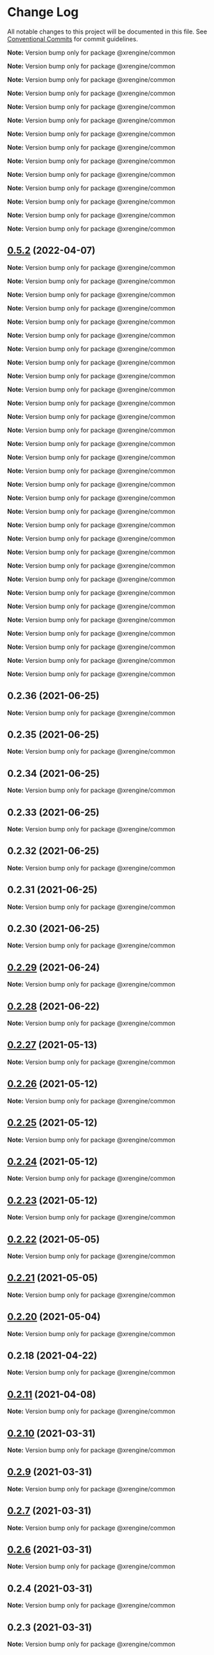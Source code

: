 # Change Log

All notable changes to this project will be documented in this file.
See [Conventional Commits](https://conventionalcommits.org) for commit guidelines.



**Note:** Version bump only for package @xrengine/common







**Note:** Version bump only for package @xrengine/common







**Note:** Version bump only for package @xrengine/common







**Note:** Version bump only for package @xrengine/common







**Note:** Version bump only for package @xrengine/common







**Note:** Version bump only for package @xrengine/common







**Note:** Version bump only for package @xrengine/common







**Note:** Version bump only for package @xrengine/common







**Note:** Version bump only for package @xrengine/common







**Note:** Version bump only for package @xrengine/common







**Note:** Version bump only for package @xrengine/common







**Note:** Version bump only for package @xrengine/common







**Note:** Version bump only for package @xrengine/common







**Note:** Version bump only for package @xrengine/common





## [0.5.2](https://github.com/XRFoundation/XREngine/compare/v0.5.1...v0.5.2) (2022-04-07)

**Note:** Version bump only for package @xrengine/common







**Note:** Version bump only for package @xrengine/common







**Note:** Version bump only for package @xrengine/common







**Note:** Version bump only for package @xrengine/common







**Note:** Version bump only for package @xrengine/common







**Note:** Version bump only for package @xrengine/common







**Note:** Version bump only for package @xrengine/common







**Note:** Version bump only for package @xrengine/common







**Note:** Version bump only for package @xrengine/common







**Note:** Version bump only for package @xrengine/common







**Note:** Version bump only for package @xrengine/common







**Note:** Version bump only for package @xrengine/common







**Note:** Version bump only for package @xrengine/common







**Note:** Version bump only for package @xrengine/common







**Note:** Version bump only for package @xrengine/common







**Note:** Version bump only for package @xrengine/common







**Note:** Version bump only for package @xrengine/common







**Note:** Version bump only for package @xrengine/common







**Note:** Version bump only for package @xrengine/common







**Note:** Version bump only for package @xrengine/common







**Note:** Version bump only for package @xrengine/common







**Note:** Version bump only for package @xrengine/common







**Note:** Version bump only for package @xrengine/common







**Note:** Version bump only for package @xrengine/common







**Note:** Version bump only for package @xrengine/common







**Note:** Version bump only for package @xrengine/common







**Note:** Version bump only for package @xrengine/common







**Note:** Version bump only for package @xrengine/common







**Note:** Version bump only for package @xrengine/common







**Note:** Version bump only for package @xrengine/common







**Note:** Version bump only for package @xrengine/common





## 0.2.36 (2021-06-25)

**Note:** Version bump only for package @xrengine/common





## 0.2.35 (2021-06-25)

**Note:** Version bump only for package @xrengine/common





## 0.2.34 (2021-06-25)

**Note:** Version bump only for package @xrengine/common





## 0.2.33 (2021-06-25)

**Note:** Version bump only for package @xrengine/common





## 0.2.32 (2021-06-25)

**Note:** Version bump only for package @xrengine/common





## 0.2.31 (2021-06-25)

**Note:** Version bump only for package @xrengine/common





## 0.2.30 (2021-06-25)

**Note:** Version bump only for package @xrengine/common





## [0.2.29](https://github.com/XRFoundation/XREngine/compare/v0.2.28...v0.2.29) (2021-06-24)

**Note:** Version bump only for package @xrengine/common





## [0.2.28](https://github.com/XRFoundation/XREngine/compare/v0.2.27...v0.2.28) (2021-06-22)

**Note:** Version bump only for package @xrengine/common





## [0.2.27](https://github.com/XRFoundation/XREngine/compare/v0.2.26...v0.2.27) (2021-05-13)

**Note:** Version bump only for package @xrengine/common





## [0.2.26](https://github.com/XRFoundation/XREngine/compare/v0.2.24...v0.2.26) (2021-05-12)

**Note:** Version bump only for package @xrengine/common





## [0.2.25](https://github.com/XRFoundation/XREngine/compare/v0.2.24...v0.2.25) (2021-05-12)

**Note:** Version bump only for package @xrengine/common





## [0.2.24](https://github.com/XRFoundation/XREngine/compare/v0.2.23...v0.2.24) (2021-05-12)

**Note:** Version bump only for package @xrengine/common





## [0.2.23](https://github.com/XRFoundation/XREngine/compare/v0.2.22...v0.2.23) (2021-05-12)

**Note:** Version bump only for package @xrengine/common





## [0.2.22](https://github.com/XRFoundation/XREngine/compare/v0.2.21...v0.2.22) (2021-05-05)

**Note:** Version bump only for package @xrengine/common





## [0.2.21](https://github.com/xrengine/xrengine/compare/v0.2.20...v0.2.21) (2021-05-05)

**Note:** Version bump only for package @xrengine/common





## [0.2.20](https://github.com/xrengine/xrengine/compare/v0.2.18...v0.2.20) (2021-05-04)

**Note:** Version bump only for package @xrengine/common





## 0.2.18 (2021-04-22)

**Note:** Version bump only for package @xrengine/common





## [0.2.11](https://github.com/XRFoundation/XREngine/compare/v0.2.10...v0.2.11) (2021-04-08)

**Note:** Version bump only for package @xrengine/common





## [0.2.10](https://github.com/XRFoundation/XREngine/compare/v0.2.9...v0.2.10) (2021-03-31)

**Note:** Version bump only for package @xrengine/common





## [0.2.9](https://github.com/XRFoundation/XREngine/compare/v0.2.8...v0.2.9) (2021-03-31)

**Note:** Version bump only for package @xrengine/common





## [0.2.7](https://github.com/XRFoundation/XREngine/compare/v0.2.6...v0.2.7) (2021-03-31)

**Note:** Version bump only for package @xrengine/common





## [0.2.6](https://github.com/XRFoundation/XREngine/compare/v0.2.5...v0.2.6) (2021-03-31)

**Note:** Version bump only for package @xrengine/common





## 0.2.4 (2021-03-31)

**Note:** Version bump only for package @xrengine/common





## 0.2.3 (2021-03-31)

**Note:** Version bump only for package @xrengine/common
